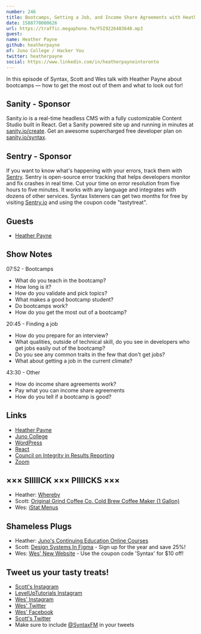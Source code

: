 ```yaml
---
number: 246
title: Bootcamps, Getting a Job, and Income Share Agreements with Heather Payne
date: 1588770000626
url: https://traffic.megaphone.fm/FSI9226483640.mp3
guest: 
name: Heather Payne
github: heatherpayne
of: Juno College / Hacker You
twitter: heatherpayne
social: https://www.linkedin.com/in/heatherpayneintoronto
---
```


In this episode of Syntax, Scott and Wes talk with Heather Payne about bootcamps — how to get the most out of them and what to look out for!

## Sanity - Sponsor
Sanity.io is a real-time headless CMS with a fully customizable Content Studio built in React. Get a Sanity powered site up and running in minutes at [sanity.io/create](https://www.sanity.io/create). Get an awesome supercharged free developer plan on [sanity.io/syntax](https://www.sanity.io/syntax).

## Sentry - Sponsor
If you want to know what's happening with your errors, track them with [Sentry](https://sentry.io/). Sentry is open-source error tracking that helps developers monitor and fix crashes in real time. Cut your time on error resolution from five hours to five minutes. It works with any language and integrates with dozens of other services. Syntax listeners can get two months for free by visiting [Sentry.io](https://sentry.io/) and using the coupon code "tastytreat".

## Guests
* [Heather Payne](https://twitter.com/heatherpayne)

## Show Notes

07:52 - Bootcamps

* What do you teach in the bootcamp? 
* How long is it? 
* How do you validate and pick topics?
* What makes a good bootcamp student?
* Do bootcamps work?
* How do you get the most out of a bootcamp?

20:45 - Finding a job

* How do you prepare for an interview?
* What qualities, outside of technical skill, do you see in developers who get jobs easily out of the bootcamp?
* Do you see any common traits in the few that don't get jobs?
* What about getting a job in the current climate?

43:30 - Other

* How do income share agreements work?
* Pay what you can income share agreements
* How do you tell if a bootcamp is good? 

## Links
* [Heather Payne](https://twitter.com/heatherpayne)
* [Juno College](https://junocollege.com/)
* [WordPress](https://wordpress.org/)
* [React](https://reactjs.org/)
* [Council on Integrity in Results Reporting](https://cirr.org/)
* [Zoom](https://zoom.us/)

## ××× SIIIIICK ××× PIIIICKS ×××
* Heather: [Whereby](https://whereby.com/)
* Scott: [Original Grind Coffee Co. Cold Brew Coffee Maker (1 Gallon)](https://amzn.to/2wWC37c)
* Wes: [iStat Menus](https://apps.apple.com/us/app/istat-menus/id1319778037?mt=12)

## Shameless Plugs
* Heather: [Juno's Continuing Education Online Courses](https://junocollege.com/)
* Scott: [Design Systems In Figma](https://www.leveluptutorials.com/pro) - Sign up for the year and save 25%!
* Wes: [Wes' New Website](https://wesbos.com/) - Use the coupon code 'Syntax' for $10 off!

## Tweet us your tasty treats!
* [Scott's Instagram](https://www.instagram.com/stolinski/)
* [LevelUpTutorials Instagram](https://www.instagram.com/LevelUpTutorials/)
* [Wes' Instagram](https://www.instagram.com/wesbos/)
* [Wes' Twitter](https://twitter.com/wesbos)
* [Wes' Facebook](https://www.facebook.com/wesbos.developer)
* [Scott's Twitter](https://twitter.com/stolinski)
* Make sure to include [@SyntaxFM](https://twitter.com/SyntaxFM) in your tweets
